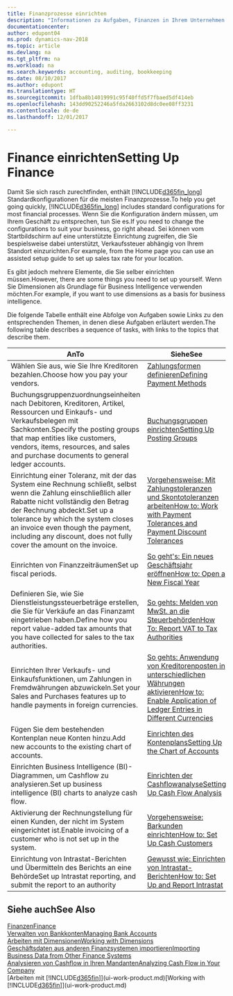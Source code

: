 ```yaml
---
title: Finanzprozesse einrichten
description: "Informationen zu Aufgaben, Finanzen in Ihrem Unternehmen einzurichten, um Ihrer Buchhaltung, oder Buchhaltungsanforderungen Prüfungen zu entsprechen."
documentationcenter: 
author: edupont04
ms.prod: dynamics-nav-2018
ms.topic: article
ms.devlang: na
ms.tgt_pltfrm: na
ms.workload: na
ms.search.keywords: accounting, auditing, bookkeeping
ms.date: 08/10/2017
ms.author: edupont
ms.translationtype: HT
ms.sourcegitcommit: 1dfba8b14019991c95f40ffd5f7fbaed5df414eb
ms.openlocfilehash: 143dd90252246a5fda2663102d8dc0ee08ff3231
ms.contentlocale: de-de
ms.lasthandoff: 12/01/2017

---
```

# <a name="setting-up-finance"></a><span data-ttu-id="384d0-103">Finance einrichten</span><span class="sxs-lookup"><span data-stu-id="384d0-103">Setting Up Finance</span></span>
<span data-ttu-id="384d0-104">Damit Sie sich rasch zurechtfinden, enthält [!INCLUDE[d365fin_long](includes/d365fin_long_md.md)] Standardkonfigurationen für die meisten Finanzprozesse.</span><span class="sxs-lookup"><span data-stu-id="384d0-104">To help you get going quickly, [!INCLUDE[d365fin_long](includes/d365fin_long_md.md)] includes standard configurations for most financial processes.</span></span> <span data-ttu-id="384d0-105">Wenn Sie die Konfiguration ändern müssen, um Ihrem Geschäft zu entsprechen, tun Sie es.</span><span class="sxs-lookup"><span data-stu-id="384d0-105">If you need to change the configurations to suit your business, go right ahead.</span></span> <span data-ttu-id="384d0-106">Sei können vom Startbildschirm auf eine unterstützte Einrichtung zugreifen, die Sie bespielsweise dabei unterstützt, Verkaufssteuer abhängig von Ihrem Standort einzurichten.</span><span class="sxs-lookup"><span data-stu-id="384d0-106">For example, from the Home page you can use an assisted setup guide to set up sales tax rate for your location.</span></span>  

<span data-ttu-id="384d0-107">Es gibt jedoch mehrere Elemente, die Sie selber einrichten müssen.</span><span class="sxs-lookup"><span data-stu-id="384d0-107">However, there are some things you need to set up yourself.</span></span> <span data-ttu-id="384d0-108">Wenn Sie Dimensionen als Grundlage für Business Intelligence verwenden möchten.</span><span class="sxs-lookup"><span data-stu-id="384d0-108">For example, if you want to use dimensions as a basis for business intelligence.</span></span>  

<span data-ttu-id="384d0-109">Die folgende Tabelle enthält eine Abfolge von Aufgaben sowie Links zu den entsprechenden Themen, in denen diese Aufgaben erläutert werden.</span><span class="sxs-lookup"><span data-stu-id="384d0-109">The following table describes a sequence of tasks, with links to the topics that describe them.</span></span>

| <span data-ttu-id="384d0-110">An</span><span class="sxs-lookup"><span data-stu-id="384d0-110">To</span></span> | <span data-ttu-id="384d0-111">Siehe</span><span class="sxs-lookup"><span data-stu-id="384d0-111">See</span></span> |
| --- | --- |
| <span data-ttu-id="384d0-112">Wählen Sie aus, wie Sie Ihre Kreditoren bezahlen.</span><span class="sxs-lookup"><span data-stu-id="384d0-112">Choose how you pay your vendors.</span></span> |[<span data-ttu-id="384d0-113">Zahlungsformen definieren</span><span class="sxs-lookup"><span data-stu-id="384d0-113">Defining Payment Methods</span></span>](finance-payment-methods.md) |
| <span data-ttu-id="384d0-114">Buchungsgruppenzuordnungseinheiten nach Debitoren, Kreditoren, Artikel, Ressourcen und Einkaufs- und Verkaufsbelegen mit Sachkonten.</span><span class="sxs-lookup"><span data-stu-id="384d0-114">Specify the posting groups that map entities like customers, vendors, items, resources, and sales and purchase documents to general ledger accounts.</span></span> |[<span data-ttu-id="384d0-115">Buchungsgruppen einrichten</span><span class="sxs-lookup"><span data-stu-id="384d0-115">Setting Up Posting Groups</span></span>](finance-posting-groups.md)|
|<span data-ttu-id="384d0-116">Einrichtung einer Toleranz, mit der das System eine Rechnung schließt, selbst wenn die Zahlung einschließlich aller Rabatte nicht vollständig den Betrag der Rechnung abdeckt.</span><span class="sxs-lookup"><span data-stu-id="384d0-116">Set up a tolerance by which the system closes an invoice even though the payment, including any discount, does not fully cover the amount on the invoice.</span></span>|[<span data-ttu-id="384d0-117">Vorgehensweise: Mit Zahlungstoleranzen und Skontotoleranzen arbeiten</span><span class="sxs-lookup"><span data-stu-id="384d0-117">How to: Work with Payment Tolerances and Payment Discount Tolerances</span></span>](finance-payment-tolerance-and-payment-discount-tolerance.md)|
| <span data-ttu-id="384d0-118">Einrichten von Finanzzeiträumen</span><span class="sxs-lookup"><span data-stu-id="384d0-118">Set up fiscal periods.</span></span> |[<span data-ttu-id="384d0-119">So geht's: Ein neues Geschäftsjahr eröffnen</span><span class="sxs-lookup"><span data-stu-id="384d0-119">How to: Open a New Fiscal Year</span></span>](finance-how-open-new-fiscal-year.md) |
| <span data-ttu-id="384d0-120">Definieren Sie, wie Sie Dienstleistungssteuerbeträge erstellen, die Sie für Verkäufe an das Finanzamt eingetrieben haben.</span><span class="sxs-lookup"><span data-stu-id="384d0-120">Define how you report value-added tax amounts that you have collected for sales to the tax authorities.</span></span> |[<span data-ttu-id="384d0-121">So gehts: Melden von MwSt. an die Steuerbehörden</span><span class="sxs-lookup"><span data-stu-id="384d0-121">How To: Report VAT to Tax Authorities</span></span>](finance-how-report-vat.md)|
| <span data-ttu-id="384d0-122">Einrichten Ihrer Verkaufs- und Einkaufsfunktionen, um Zahlungen in Fremdwährungen abzuwickeln.</span><span class="sxs-lookup"><span data-stu-id="384d0-122">Set your Sales and Purchases features up to handle payments in foreign currencies.</span></span>|[<span data-ttu-id="384d0-123">So gehts: Anwendung von Kreditorenposten in unterschiedlichen Währungen aktivieren</span><span class="sxs-lookup"><span data-stu-id="384d0-123">How to: Enable Application of Ledger Entries in Different Currencies</span></span>](finance-how-enable-application-ledger-entries-different-currencies.md)
| <span data-ttu-id="384d0-124">Fügen Sie dem bestehenden Kontenplan neue Konten hinzu.</span><span class="sxs-lookup"><span data-stu-id="384d0-124">Add new accounts to the existing chart of accounts.</span></span> |[<span data-ttu-id="384d0-125">Einrichten des Kontenplans</span><span class="sxs-lookup"><span data-stu-id="384d0-125">Setting Up the Chart of Accounts</span></span>](finance-setup-chart-accounts.md) |
| <span data-ttu-id="384d0-126">Einrichten Business Intelligence (BI)- Diagrammen, um Cashflow zu analysieren.</span><span class="sxs-lookup"><span data-stu-id="384d0-126">Set up business intelligence (BI) charts to analyze cash flow.</span></span> |[<span data-ttu-id="384d0-127">Einrichten der Cashflowanalyse</span><span class="sxs-lookup"><span data-stu-id="384d0-127">Setting Up Cash Flow Analysis</span></span>](finance-setup-cash-flow-analyses.md) |
|<span data-ttu-id="384d0-128">Aktivierung der Rechnungstellung für einen Kunden, der nicht im System eingerichtet ist.</span><span class="sxs-lookup"><span data-stu-id="384d0-128">Enable invoicing of a customer who is not set up in the system.</span></span>|[<span data-ttu-id="384d0-129">Vorgehensweise: Barkunden einrichten</span><span class="sxs-lookup"><span data-stu-id="384d0-129">How to: Set Up Cash Customers</span></span>](finance-how-to-set-up-cash-customers.md)|
| <span data-ttu-id="384d0-130">Einrichtung von Intrastat-Berichten und Übermitteln des Berichts an eine Behörde</span><span class="sxs-lookup"><span data-stu-id="384d0-130">Set up Intrastat reporting, and submit the report to an authority</span></span> | [<span data-ttu-id="384d0-131">Gewusst wie: Einrichten von Intrastat-Berichten</span><span class="sxs-lookup"><span data-stu-id="384d0-131">How to: Set Up and Report Intrastat</span></span>](finance-how-setup-report-intrastat.md)|

## <a name="see-also"></a><span data-ttu-id="384d0-132">Siehe auch</span><span class="sxs-lookup"><span data-stu-id="384d0-132">See Also</span></span>
[<span data-ttu-id="384d0-133">Finanzen</span><span class="sxs-lookup"><span data-stu-id="384d0-133">Finance</span></span>](finance.md)  
[<span data-ttu-id="384d0-134">Verwalten von Bankkonten</span><span class="sxs-lookup"><span data-stu-id="384d0-134">Managing Bank Accounts</span></span>](bank-manage-bank-accounts.md)  
[<span data-ttu-id="384d0-135">Arbeiten mit Dimensionen</span><span class="sxs-lookup"><span data-stu-id="384d0-135">Working with Dimensions</span></span>](finance-dimensions.md)  
[<span data-ttu-id="384d0-136">Geschäftsdaten aus anderen Finanzsystemen importieren</span><span class="sxs-lookup"><span data-stu-id="384d0-136">Importing Business Data from Other Finance Systems</span></span>](upload-data.md)  
[<span data-ttu-id="384d0-137">Analysieren von Cashflow in Ihren Mandanten</span><span class="sxs-lookup"><span data-stu-id="384d0-137">Analyzing Cash Flow in Your Company</span></span>](finance-analyze-cash-flow.md)  
<span data-ttu-id="384d0-138">[Arbeiten mit [!INCLUDE[d365fin](includes/d365fin_md.md)]](ui-work-product.md)</span><span class="sxs-lookup"><span data-stu-id="384d0-138">[Working with [!INCLUDE[d365fin](includes/d365fin_md.md)]](ui-work-product.md)</span></span>  

##

